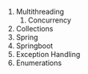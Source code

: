 1. Multithreading
	1. Concurrency
2. Collections
3. Spring
4. Springboot
5. Exception Handling
6. Enumerations